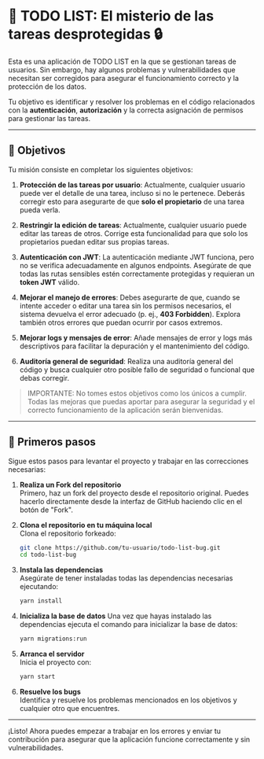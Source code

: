 # 📝 **TODO LIST: El misterio de las tareas desprotegidas** 🔒

Esta es una aplicación de TODO LIST en la que se gestionan tareas de usuarios. Sin embargo, hay algunos problemas y vulnerabilidades que necesitan ser corregidos para asegurar el funcionamiento correcto y la protección de los datos.

Tu objetivo es identificar y resolver los problemas en el código relacionados con la **autenticación**, **autorización** y la correcta asignación de permisos para gestionar las tareas.

---

## 🎯 **Objetivos**

Tu misión consiste en completar los siguientes objetivos:

1. **Protección de las tareas por usuario**: Actualmente, cualquier usuario puede ver el detalle de una tarea, incluso si no le pertenece. Deberás corregir esto para asegurarte de que **solo el propietario** de una tarea pueda verla.

2. **Restringir la edición de tareas**: Actualmente, cualquier usuario puede editar las tareas de otros. Corrige esta funcionalidad para que solo los propietarios puedan editar sus propias tareas.

3. **Autenticación con JWT**: La autenticación mediante JWT funciona, pero no se verifica adecuadamente en algunos endpoints. Asegúrate de que todas las rutas sensibles estén correctamente protegidas y requieran un **token JWT** válido.

4. **Mejorar el manejo de errores**: Debes asegurarte de que, cuando se intente acceder o editar una tarea sin los permisos necesarios, el sistema devuelva el error adecuado (p. ej., **403 Forbidden**). Explora también otros errores que puedan ocurrir por casos extremos.

5. **Mejorar logs y mensajes de error**: Añade mensajes de error y logs más descriptivos para facilitar la depuración y el mantenimiento del código.

6. **Auditoría general de seguridad**: Realiza una auditoría general del código y busca cualquier otro posible fallo de seguridad o funcional que debas corregir.

> IMPORTANTE: No tomes estos objetivos como los únicos a cumplir. Todas las mejoras que puedas aportar para asegurar la seguridad y el correcto funcionamiento de la aplicación serán bienvenidas.

---

## 🚀 **Primeros pasos**

Sigue estos pasos para levantar el proyecto y trabajar en las correcciones necesarias:

1. **Realiza un Fork del repositorio**  
   Primero, haz un fork del proyecto desde el repositorio original. Puedes hacerlo directamente desde la interfaz de GitHub haciendo clic en el botón de "Fork".

2. **Clona el repositorio en tu máquina local**  
   Clona el repositorio forkeado:

    ```bash
    git clone https://github.com/tu-usuario/todo-list-bug.git
    cd todo-list-bug
    ```

3. **Instala las dependencias**  
   Asegúrate de tener instaladas todas las dependencias necesarias ejecutando:

    ```bash
    yarn install
    ```

4. **Inicializa la base de datos**
   Una vez que hayas instalado las dependencias ejecuta el comando para inicializar la base de datos:

    ```bash
    yarn migrations:run
    ```

5. **Arranca el servidor**  
   Inicia el proyecto con:

    ```bash
    yarn start
    ```

6. **Resuelve los bugs**  
   Identifica y resuelve los problemas mencionados en los objetivos y cualquier otro que encuentres.

---

¡Listo! Ahora puedes empezar a trabajar en los errores y enviar tu contribución para asegurar que la aplicación funcione correctamente y sin vulnerabilidades.
